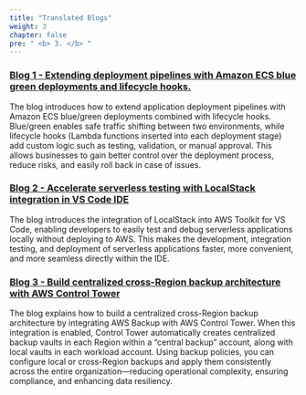 ```yaml
---
title: "Translated Blogs"
weight: 3
chapter: false
pre: " <b> 3. </b> "
---
```


### [Blog 1 - Extending deployment pipelines with Amazon ECS blue green deployments and lifecycle hooks.](3.1-Blog1/)

The blog introduces how to extend application deployment pipelines with Amazon ECS blue/green deployments combined with lifecycle hooks. Blue/green enables safe traffic shifting between two environments, while lifecycle hooks (Lambda functions inserted into each deployment stage) add custom logic such as testing, validation, or manual approval. This allows businesses to gain better control over the deployment process, reduce risks, and easily roll back in case of issues.

### [Blog 2 - Accelerate serverless testing with LocalStack integration in VS Code IDE](3.2-Blog2/)

The blog introduces the integration of LocalStack into AWS Toolkit for VS Code, enabling developers to easily test and debug serverless applications locally without deploying to AWS. This makes the development, integration testing, and deployment of serverless applications faster, more convenient, and more seamless directly within the IDE.

### [Blog 3 - Build centralized cross-Region backup architecture with AWS Control Tower](3.3-Blog3/)

The blog explains how to build a centralized cross-Region backup architecture by integrating AWS Backup with AWS Control Tower. When this integration is enabled, Control Tower automatically creates centralized backup vaults in each Region within a “central backup” account, along with local vaults in each workload account. Using backup policies, you can configure local or cross-Region backups and apply them consistently across the entire organization—reducing operational complexity, ensuring compliance, and enhancing data resiliency.

